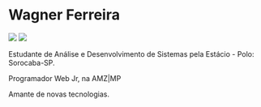<h1 aling="center">Wagner Ferreira</h1>
<img src="https://img.shields.io/github/followers/wagnerferreirasi?style=social"/>
<img src="https://img.shields.io/github/stars/wagnerferreirasi?style=social"/>
<br>
<p>Estudante de Análise e Desenvolvimento de Sistemas pela Estácio - Polo: Sorocaba-SP.</p>
<p>Programador Web Jr, na AMZ|MP</p>
<p>Amante de novas tecnologias. </p>




<!--
**wagnerferreirasi/wagnerferreirasi** is a ✨ _special_ ✨ repository because its `README.md` (this file) appears on your GitHub profile.

Here are some ideas to get you started:

- 🔭 I’m currently working on ...
- 🌱 I’m currently learning ...
- 👯 I’m looking to collaborate on ...
- 🤔 I’m looking for help with ...
- 💬 Ask me about ...
- 📫 How to reach me: ...
- 😄 Pronouns: ...
- ⚡ Fun fact: ...
-->
